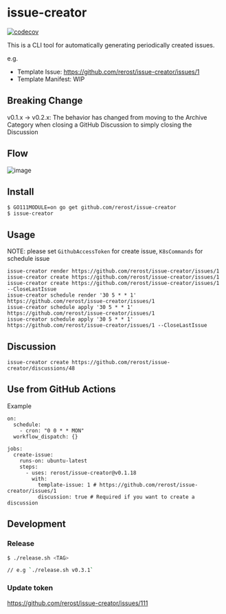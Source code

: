 # issue-creator
[![codecov](https://codecov.io/gh/rerost/issue-creator/branch/master/graph/badge.svg?token=fh77gKdsoh)](https://codecov.io/gh/rerost/issue-creator)

This is a CLI tool for automatically generating periodically created issues.

e.g.
- Template Issue: https://github.com/rerost/issue-creator/issues/1
- Template Manifest: WIP

## Breaking Change
v0.1.x -> v0.2.x: The behavior has changed from moving to the Archive Category when closing a GitHub Discussion to simply closing the Discussion


## Flow
![image](https://user-images.githubusercontent.com/5201588/63219703-a4848b00-c1b2-11e9-90a7-aa2a4920d47b.png)

## Install
```
$ GO111MODULE=on go get github.com/rerost/issue-creator
$ issue-creator
```

## Usage
NOTE: please set `GithubAccessToken` for create issue, `K8sCommands` for schedule issue

```
issue-creator render https://github.com/rerost/issue-creator/issues/1
issue-creator create https://github.com/rerost/issue-creator/issues/1
issue-creator create https://github.com/rerost/issue-creator/issues/1 --CloseLastIssue
issue-creator schedule render '30 5 * * 1' https://github.com/rerost/issue-creator/issues/1
issue-creator schedule apply '30 5 * * 1' https://github.com/rerost/issue-creator/issues/1
issue-creator schedule apply '30 5 * * 1' https://github.com/rerost/issue-creator/issues/1 --CloseLastIssue
```

## Discussion
```
issue-creator create https://github.com/rerost/issue-creator/discussions/48
```

## Use from GitHub Actions
Example
```
on:
  schedule:
    - cron: "0 0 * * MON"
  workflow_dispatch: {}

jobs:
  create-issue:
    runs-on: ubuntu-latest
    steps:
      - uses: rerost/issue-creator@v0.1.18
        with:
          template-issue: 1 # https://github.com/rerost/issue-creator/issues/1
          discussion: true # Required if you want to create a discussion
```

## Development
### Release
```bash
$ ./release.sh <TAG>

// e.g `./release.sh v0.3.1`
```

### Update token
https://github.com/rerost/issue-creator/issues/111
